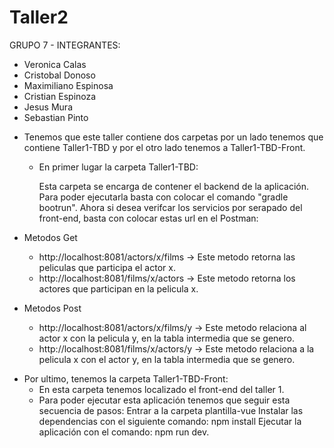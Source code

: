 # Taller2

GRUPO 7 - INTEGRANTES: 
- Veronica Calas
- Cristobal Donoso
- Maximiliano Espinosa
- Cristian Espinoza
- Jesus Mura
- Sebastian Pinto	

* Tenemos que este taller contiene dos carpetas por un lado tenemos que contiene Taller1-TBD y por el otro lado tenemos a Taller1-TBD-Front.

	* En primer lugar la carpeta Taller1-TBD:

		Esta carpeta se encarga de contener el backend de la aplicación.
		Para poder ejecutarla basta con colocar el comando "gradle bootrun".
		Ahora si desea verifcar los servicios por serapado del front-end, basta con colocar estas url en el Postman: 
 
- Metodos Get 

	* http://localhost:8081/actors/x/films -> Este metodo retorna las peliculas que participa el actor x.
	* http://localhost:8081/films/x/actors -> Este metodo retorna los actores que participan en la pelicula x.

 - Metodos Post

	* http://localhost:8081/actors/x/films/y -> Este metodo relaciona al actor x con la pelicula y, en la tabla intermedia que se genero. 
	* http://localhost:8081/films/x/actors/y -> Este metodo relaciona a la pelicula x con el actor y, en la tabla intermedia que se genero.

* Por ultimo, tenemos la carpeta Taller1-TBD-Front:
	* En esta carpeta tenemos localizado el front-end del taller 1.
	* Para poder ejecutar esta aplicación tenemos que seguir esta secuencia de pasos:
		Entrar a la carpeta plantilla-vue
		Instalar las dependencias con el siguiente comando: npm install
		Ejecutar la aplicación con el comando: npm run dev.


